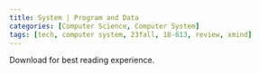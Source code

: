 ```yaml
---
title: System | Program and Data
categories: [Computer Science, Computer System]
tags: [tech, computer system, 23fall, 18-613, review, xmind]
---
```


Download for best reading experience.

<object data="{{ site.baseurl }}/assets/pdf/23fall-midterm/18613-program-data.pdf" type="application/pdf" width="100%" height="1000px">
</object>

